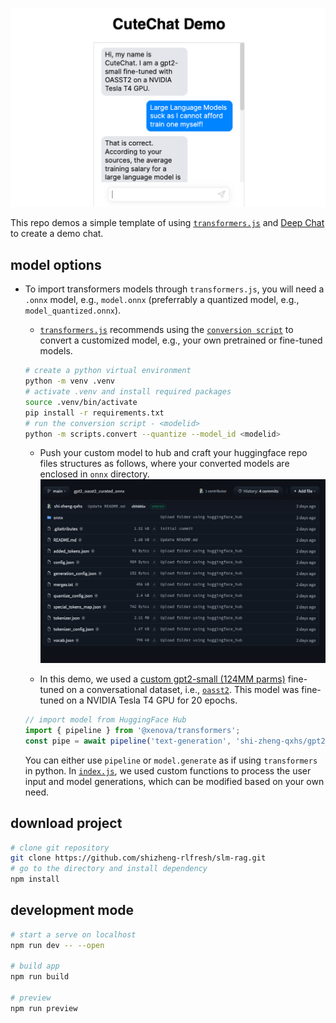 ![Demo png](./static/cutechat_demo.png)

This repo demos a simple template of using [`transformers.js`](https://huggingface.co/docs/transformers.js/en/index) and [Deep Chat](https://deepchat.dev/) to create a demo chat.

## model options

-   To import transformers models through `transformers.js`, you will need a `.onnx` model, e.g., `model.onnx` (preferrably a quantized model, e.g., `model_quantized.onnx`).

    -   [`transformers.js`](https://huggingface.co/docs/transformers.js/en/custom_usage) recommends using the [`conversion script`](https://github.com/xenova/transformers.js/tree/main/scripts) to convert a customized model, e.g., your own pretrained or fine-tuned models.

    ```bash
    # create a python virtual environment
    python -m venv .venv
    # activate .venv and install required packages
    source .venv/bin/activate
    pip install -r requirements.txt
    # run the conversion script - <modelid>
    python -m scripts.convert --quantize --model_id <modelid>
    ```

    -   Push your custom model to hub and craft your huggingface repo files structures as follows, where your converted models are enclosed in `onnx` directory.
        ![Example hub repo file structure](./static/hub_repo.png)

    -   In this demo, we used a [custom gpt2-small (124MM parms)](https://huggingface.co/shi-zheng-qxhs/gpt2_oasst2_curated_onnx) fine-tuned on a conversational dataset, i.e., [`oasst2`](https://huggingface.co/datasets/sablo/oasst2_curated). This model was fine-tuned on a NVIDIA Tesla T4 GPU for 20 epochs.

    ```javascript
    // import model from HuggingFace Hub
    import { pipeline } from '@xenova/transformers';
    const pipe = await pipeline('text-generation', 'shi-zheng-qxhs/gpt2_oasst2_curated_onnx');
    ```

    You can either use `pipeline` or `model.generate` as if using `transformers` in python.
    In [`index.js`](./src/lib/index.js), we used custom functions to process the user input and model generations, which can be modified based on your own need.

## download project

```bash
# clone git repository
git clone https://github.com/shizheng-rlfresh/slm-rag.git
# go to the directory and install dependency
npm install
```

## development mode

```bash
# start a serve on localhost
npm run dev -- --open

# build app
npm run build

# preview
npm run preview
```

